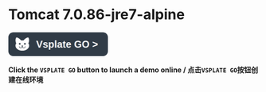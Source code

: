 # Tomcat 7.0.86-jre7-alpine

<a href="https://www.vsplate.com/?docker-compose=https://github.com/vsplate/dcenvs/tomcat/7.0.86-jre7-alpine"><img alt="VSPLATE GO" src="https://raw.githubusercontent.com/vsplate/images/master/vsgo_btn.png" width="200px"></a>

**Click the `VSPLATE GO` button to launch a demo online / 点击`VSPLATE GO`按钮创建在线环境**